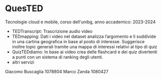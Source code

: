 # QuesTED
Tecnologie cloud e mobile, corso dell'unibg, anno accademico: 2023-2024

- TEDTranscript: Trascrizione audio video 
- TEDmapping: Dati i video nel dataset analizza l’argomento e li suddivide in una cartina geografica in base al posto di interesse. Suggerisce inoltre topic generali tramite una mappa di interessi relativi al tipo di quiz
- QuizTEDdiamo: In base ai video crea delle flashcard e dei quiz divertenti a punti con un sistema di ranking degli utenti.
- altri servizi 

Giacomo Buscaglia 1078804
Marco Zanda 1080427